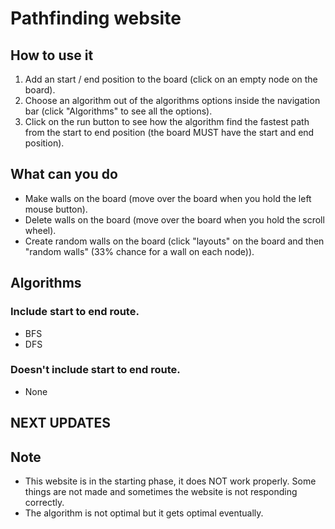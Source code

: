 # Pathfinding website

## How to use it

1. Add an start / end position to the board (click on an empty node on the board).
3. Choose an algorithm out of the algorithms options inside the navigation bar (click "Algorithms" to see all the options).
5. Click on the run button to see how the algorithm find the fastest path from the start to end position (the board MUST have the start and end position).


## What can you do
* Make walls on the board (move over the board when you hold the left mouse button).
* Delete walls on the board (move over the board when you hold the scroll wheel).
* Create random walls on the board (click "layouts" on the board and then "random walls" (33% chance for a wall on each node)).


## Algorithms

### Include start to end route.

* BFS
* DFS

### Doesn't include start to end route.

* None


## NEXT UPDATES


## Note

* This website is in the starting phase, it does NOT work properly. Some things are not made and sometimes the website is not responding correctly.
* The algorithm is not optimal but it gets optimal eventually.
